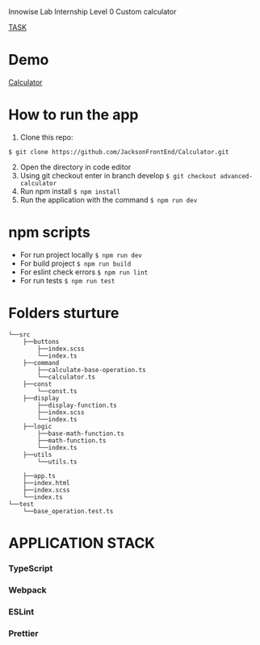 Innowise Lab Internship Level 0 Custom calculator

[TASK](https://docs.google.com/document/d/1j8DnTnRSNoRBdYtKu3Rgk1STLso4X5Rev2-oEyxMsK8/edit#)

# Demo
[Calculator](https://pensive-fermi-b94538.netlify.app/)

# How to run the app
1. Clone this repo:
  ```
  $ git clone https://github.com/JacksonFrontEnd/Calculator.git
  ```
2. Open the directory in code editor
3. Using git checkout enter in branch develop
	 ```$ git checkout advanced-calculator```
4. Run npm install
  ```$ npm install```
5.  Run the application with the command
      ```$ npm run dev```

# npm scripts
- For run project locally 
```$ npm run dev```
- For build project 
```$ npm run build```
- For eslint check errors
```$ npm run lint```
- For run tests
```$ npm run test```

# Folders sturture
```
└──src
    ├──buttons					        
        ├──index.scss
        └──index.ts
    ├──command						        
        ├──calculate-base-operation.ts
        └──calculator.ts
    ├──const				     
        └──const.ts  
    ├──display
    	├──display-function.ts
        ├──index.scss
        └──index.ts
    ├──logic
        ├──base-math-function.ts
        ├──math-function.ts
        └──index.ts
    ├──utils
        └──utils.ts
    
    ├──app.ts					
    ├──index.html	
    ├──index.scss
    └──index.ts
└──test
    └──base_operation.test.ts    
```
 # APPLICATION STACK
 
### TypeScript

### Webpack

### ESLint 

### Prettier
